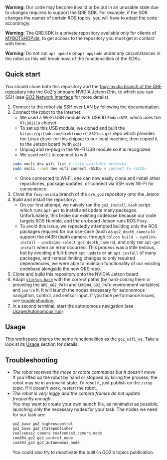 **Warning:** Our code may become invalid or be put in an unusable state due to changes required to support the QRE SDK. For example, if the SDK changes the names of certain ROS topics, you will have to adapt the code accordingly.

**Warning:** The QRE SDK is a private repository available only for clients of [MYBOTSHOP.de](https://www.mybotshop.de/), to get access to the repository you must get in contact with them.

**Warning:** Do not run `apt update` or `apt upgrade` under any circumstances in the robot as this will break most of the functionalities of the SDKs.

## Quick start
You should clone both this repository and the [foxy-nvidia branch of the QRE repository](https://github.com/MYBOTSHOP/qre_go2/tree/foxy-nvidia) into the Go2's onboard NVIDIA Jetson Orin, to which you can SSH (see [GO2 Network Interface](https://www.docs.quadruped.de/projects/go2/html/go2_driver.html#go2-network-interface) for more details).

1. Connect to the robot via SSH over LAN by following the [documentation](https://www.docs.quadruped.de/projects/go2/html/go2_driver.html#go2-network-interface).
2. Connect the robot to the Internet:
    * We used a Wi-Fi USB module with USB ID `0bda:c820`, which uses the `RTL8821CU` chipset
    * To set up this USB module, we cloned and built the `https://github.com/brektrou/rtl8821cu.git` repo which provides the Linux driver for this chipset to our local machine, then copied it to the Jetson board (with `scp`)
    * Unplug and re-plug in the Wi-Fi USB module so it is recognized
    * We used `nmcli` to connect to wifi:
    ```bash
    sudo nmcli dev wifi list # lists available networks
    sudo nmcli --ask dev wifi connect <SSID> # connect to <SSID>
    ```
    * Once connected to Wi-Fi, one can now easily clone and install other repositories, package updates, or connect via SSH over Wi-Fi for convenience
3. Clone the `foxy-nvidia` branch of the `qre_go2` repository onto the Jetson
4. Build and install the repository:
    * On our first attempt, we naively ran the `go2_install.bash` script which runs `apt-get` to install and update many packages. Unfortunately, this broke our existing codebase because our code targets ROS Humble, and the on-board Jetson runs ROS Foxy.
    * To avoid this issue, we repeatedly attempted building only the ROS packages required for our use-case (such as `go2_depth_camera` to support the d435i depth camera, through `colcon build --symlink-install --packages-select go2_depth_camera`), and only ran `apt-get install` when an error occurred. This process was a little tedious, but by avoiding a full-blown `apt update` or an `apt install` of many packages, and instead limiting changes to only required dependencies, we were able to maintain functionality of our existing codebase alongside the new QRE repo.
5. Clone and build this repository onto the NVIDIA Jetson board
6. Adapt [`startup.bash`](startup.bash) with the correct paths (by hard-coding them or providing the `QRE_GO2_PATH` and `COM304_GO2_PATH` environment variables) and `source` it. It will launch the nodes necessary for autonomous navigation, control, and sensor input. If you face performance issues, see [troubleshooting](#troubleshooting).
7. In a second terminal, start the autonomous navigation (see [Usage/Autonomous run](../go2_wifi_ws/README.md#autonomous-run))

## Usage
This workspace shares the same functionalities as the `go2_wifi_ws`. Take a look at its [Usage](../go2_wifi_ws/README.md#usage) section for details.

## Troubleshooting

- _The robot receives the move or rotate commands but it doesn't move_\
  If you lifted up the robot by hand or stopped by killing the process, the robot may be in an invalid state. To reset it, just publish on the `/stop` topic. If it doesn't work, restart the robot.
- _The robot is very laggy and the camera frames do not update frequently enough_\
    You may want to create your own launch file, as minimalist as possible, launching only the necessary nodes for your task. The nodes we need for our task are:
    ```bash
    go2_base go2_highroscontrol
    go2_base go2_statepublisher
    realsense2_camera realsense2_camera_node
    com304_go2 go2_control_node
    com304_go2 go2_autonomous_node
    ```
    You could also try to deactivate the built-in GO2's topics publication.
